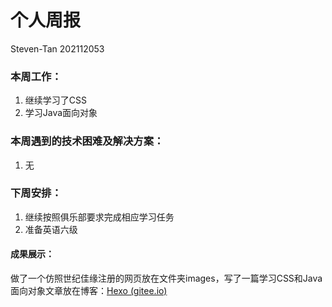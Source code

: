# 个人周报

Steven-Tan 202112053

### 本周工作：

1. 继续学习了CSS
2. 学习Java面向对象

### 本周遇到的技术困难及解决方案：

1. 无

### 下周安排：

1. 继续按照俱乐部要求完成相应学习任务
2. 准备英语六级

#### 成果展示：

做了一个仿照世纪佳缘注册的网页放在文件夹images，写了一篇学习CSS和Java面向对象文章放在博客：[Hexo (gitee.io)](https://tan-siwen.gitee.io/)

